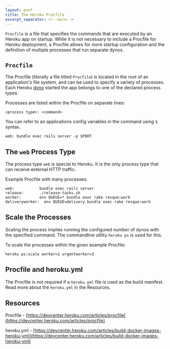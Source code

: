 ```yaml
---
layout: post
title: The Heroku Procfile
excerpt_separator: <!--more-->
---
```


`Procfile` is a file that specifies the commands that are executed
by an Heroku app on startup. While it is not necessary to include a Procfile
for Heroku deployment, a Procfile allows for more startup configuration
and the definition of multiple processes that run separate dynos.

<!--more-->

<div class="spacer-sm"></div>


## `Procfile`

The Procfile (literally a file titled `Procfile`) is located in the root of an application's file system, and can be used to specify a variety of processes.
Each Heroku [dyno](https://devcenter.heroku.com/articles/dynos) started the app
belongs to one of the declared process types.

Processes are listed within the Procfile on separate lines:

```
<process type>: <command>
```

You can refer to an applications config variables in the command using `$` syntax.

```
web: bundle exec rails server -p $PORT
```

<div class="spacer-sm"></div>

## The `web` Process Type

The process type `web` is special to Heroku.
It is the only process type that can receive external HTTP traffic.

Example Procfile with many processes:
```
web:           bundle exec rails server
release:       ./release-tasks.sh
worker:        env QUEUE=* bundle exec rake resque:work
deliveryworker:  env QUEUE=delivery bundle exec rake resque:work
```

<div class="spacer-sm"></div>

## Scale the Processes

Scaling the process implies running the configured number of dynos
with the specified command. The commandline utility `heroku ps` is used for this.

To scale the processes within the given example Procfile:

```
heroku ps:scale worker=1 urgentworker=3
```

<div class="spacer-sm"></div>

## Procfile and heroku.yml

The Procfile is not required if a `heroku.yml` file is used as the build manifest.
Read more about the `heroku.yml` in the Resources.

<div class="spacer-sm"></div>

## Resources
Procfile - [https://devcenter.heroku.com/articles/procfile](https://devcenter.heroku.com/articles/procfile)

heroku.yml - [https://devcenter.heroku.com/articles/build-docker-images-heroku-yml](https://devcenter.heroku.com/articles/build-docker-images-heroku-yml)